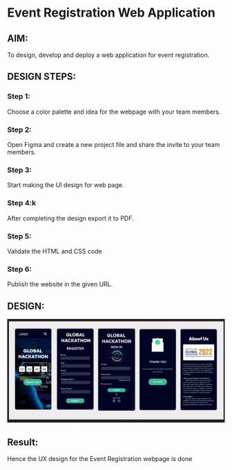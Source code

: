 # Event Registration Web Application

## AIM:
To design, develop and deploy a web application for event registration.

## DESIGN STEPS:

### Step 1:

Choose a color palette and idea for the webpage with your team members.
### Step 2:

Open Figma and create a new project file and share the invite to your team members.
### Step 3:

Start making the UI design for web page.
### Step 4:k

After completing the design export it to PDF.
### Step 5:

Validate the HTML and CSS code
### Step 6:

Publish the website in the given URL.

## DESIGN:
![](event.png)


## Result:

Hence the UX design for the Event Registration webpage is done